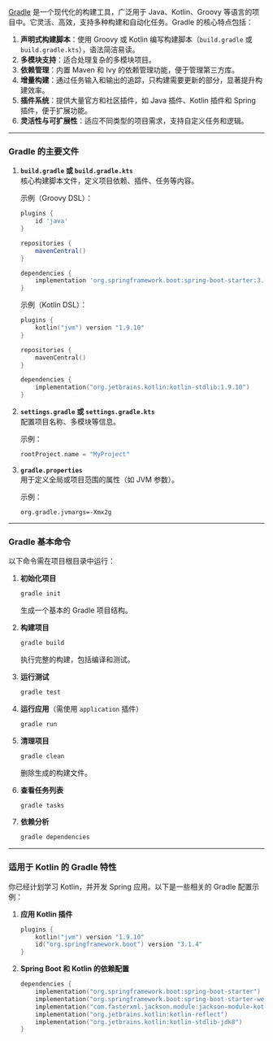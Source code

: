 [Gradle](https://gradle.org/) 是一个现代化的构建工具，广泛用于 Java、Kotlin、Groovy 等语言的项目中。它灵活、高效，支持多种构建和自动化任务。Gradle 的核心特点包括：

1. **声明式构建脚本**：使用 Groovy 或 Kotlin 编写构建脚本（`build.gradle` 或 `build.gradle.kts`），语法简洁易读。
2. **多模块支持**：适合处理复杂的多模块项目。
3. **依赖管理**：内置 Maven 和 Ivy 的依赖管理功能，便于管理第三方库。
4. **增量构建**：通过任务输入和输出的追踪，只构建需要更新的部分，显著提升构建效率。
5. **插件系统**：提供大量官方和社区插件，如 Java 插件、Kotlin 插件和 Spring 插件，便于扩展功能。
6. **灵活性与可扩展性**：适应不同类型的项目需求，支持自定义任务和逻辑。

---

### Gradle 的主要文件

1. **`build.gradle` 或 `build.gradle.kts`**  
    核心构建脚本文件，定义项目依赖、插件、任务等内容。
    
    示例（Groovy DSL）：
    
    ```groovy
    plugins {
        id 'java'
    }
    
    repositories {
        mavenCentral()
    }
    
    dependencies {
        implementation 'org.springframework.boot:spring-boot-starter:3.1.4'
    }
    ```
    
    示例（Kotlin DSL）：
    
    ```kotlin
    plugins {
        kotlin("jvm") version "1.9.10"
    }
    
    repositories {
        mavenCentral()
    }
    
    dependencies {
        implementation("org.jetbrains.kotlin:kotlin-stdlib:1.9.10")
    }
    ```
    
2. **`settings.gradle` 或 `settings.gradle.kts`**  
    配置项目名称、多模块等信息。
    
    示例：
    
    ```groovy
    rootProject.name = "MyProject"
    ```
    
3. **`gradle.properties`**  
    用于定义全局或项目范围的属性（如 JVM 参数）。
    
    示例：
    
    ```
    org.gradle.jvmargs=-Xmx2g
    ```
    

---

### Gradle 基本命令

以下命令需在项目根目录中运行：

1. **初始化项目**
    
    ```bash
    gradle init
    ```
    
    生成一个基本的 Gradle 项目结构。
    
2. **构建项目**
    
    ```bash
    gradle build
    ```
    
    执行完整的构建，包括编译和测试。
    
3. **运行测试**
    
    ```bash
    gradle test
    ```
    
4. **运行应用**（需使用 `application` 插件）
    
    ```bash
    gradle run
    ```
    
5. **清理项目**
    
    ```bash
    gradle clean
    ```
    
    删除生成的构建文件。
    
6. **查看任务列表**
    
    ```bash
    gradle tasks
    ```
    
7. **依赖分析**
    
    ```bash
    gradle dependencies
    ```
    

---

### 适用于 Kotlin 的 Gradle 特性

你已经计划学习 Kotlin，并开发 Spring 应用。以下是一些相关的 Gradle 配置示例：

1. **应用 Kotlin 插件**
    
    ```kotlin
    plugins {
        kotlin("jvm") version "1.9.10"
        id("org.springframework.boot") version "3.1.4"
    }
    ```
    
2. **Spring Boot 和 Kotlin 的依赖配置**
    
    ```kotlin
    dependencies {
        implementation("org.springframework.boot:spring-boot-starter")
        implementation("org.springframework.boot:spring-boot-starter-web")
        implementation("com.fasterxml.jackson.module:jackson-module-kotlin")
        implementation("org.jetbrains.kotlin:kotlin-reflect")
        implementation("org.jetbrains.kotlin:kotlin-stdlib-jdk8")
    }
    ```